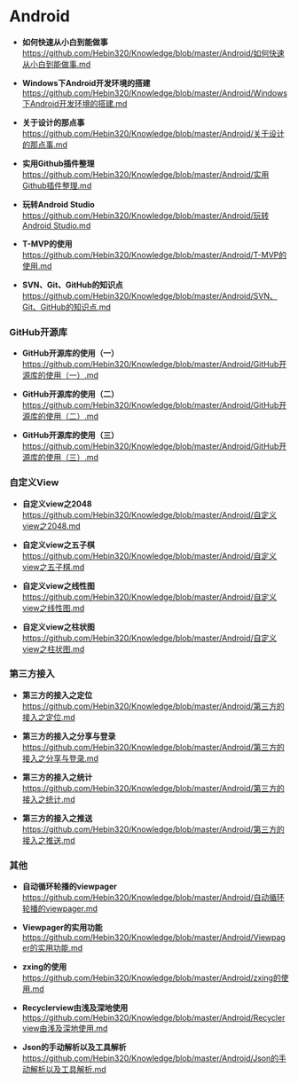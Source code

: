 <h1>Android</h1>
<ul>
<li>
<p><strong>如何快速从小白到能做事</strong><br><a href="https://github.com/Hebin320/Knowledge/blob/master/Android/如何快速从小白到能做事.md" target="_blank">https://github.com/Hebin320/Knowledge/blob/master/Android/如何快速从小白到能做事.md</a></p>
</li>
<li>
<p><strong>Windows下Android开发环境的搭建</strong><br><a href="https://github.com/Hebin320/Knowledge/blob/master/Android/Windows下Android开发环境的搭建.md" target="_blank">https://github.com/Hebin320/Knowledge/blob/master/Android/Windows下Android开发环境的搭建.md</a></p>
</li>
<li>
<p><strong>关于设计的那点事</strong><br><a href="https://github.com/Hebin320/Knowledge/blob/master/Android/关于设计的那点事.md" target="_blank">https://github.com/Hebin320/Knowledge/blob/master/Android/关于设计的那点事.md</a></p>
</li>
<li>
<p><strong>实用Github插件整理</strong><br><a href="https://github.com/Hebin320/Knowledge/blob/master/Android/实用Github插件整理.md" target="_blank">https://github.com/Hebin320/Knowledge/blob/master/Android/实用Github插件整理.md</a></p>
</li>
<li>
<p><strong>玩转Android Studio</strong><br><a href="https://github.com/Hebin320/Knowledge/blob/master/Android/玩转Android Studio.md" target="_blank">https://github.com/Hebin320/Knowledge/blob/master/Android/玩转Android Studio.md</a></p>
</li>
<li>
<p><strong>T-MVP的使用</strong><br><a href="https://github.com/Hebin320/Knowledge/blob/master/Android/T-MVP的使用.md" target="_blank">https://github.com/Hebin320/Knowledge/blob/master/Android/T-MVP的使用.md</a></p>
</li>
<li>
<p><strong>SVN、Git、GitHub的知识点</strong><br><a href="https://github.com/Hebin320/Knowledge/blob/master/Android/SVN、Git、GitHub的知识点.md" target="_blank">https://github.com/Hebin320/Knowledge/blob/master/Android/SVN、Git、GitHub的知识点.md</a></p>
</li>
</ul>
<h3>GitHub开源库</h3>
<ul>
<li>
<p><strong>GitHub开源库的使用（一）</strong><br><a href="https://github.com/Hebin320/Knowledge/blob/master/Android/GitHub开源库的使用（一）.md" target="_blank">https://github.com/Hebin320/Knowledge/blob/master/Android/GitHub开源库的使用（一）.md</a></p>
</li>
<li>
<p><strong>GitHub开源库的使用（二）</strong><br><a href="https://github.com/Hebin320/Knowledge/blob/master/Android/GitHub开源库的使用（二）.md" target="_blank">https://github.com/Hebin320/Knowledge/blob/master/Android/GitHub开源库的使用（二）.md</a></p>
</li>
<li>
<p><strong>GitHub开源库的使用（三）</strong><br><a href="https://github.com/Hebin320/Knowledge/blob/master/Android/GitHub开源库的使用（三）.md" target="_blank">https://github.com/Hebin320/Knowledge/blob/master/Android/GitHub开源库的使用（三）.md</a></p>
</li>
</ul>
<h3>自定义View</h3>
<ul>
<li>
<p><strong>自定义view之2048</strong><br><a href="https://github.com/Hebin320/Knowledge/blob/master/Android/自定义view之2048.md" target="_blank">https://github.com/Hebin320/Knowledge/blob/master/Android/自定义view之2048.md</a></p>
</li>
<li>
<p><strong>自定义view之五子棋</strong><br><a href="https://github.com/Hebin320/Knowledge/blob/master/Android/自定义view之五子棋.md" target="_blank">https://github.com/Hebin320/Knowledge/blob/master/Android/自定义view之五子棋.md</a></p>
</li>
<li>
<p><strong>自定义view之线性图</strong><br><a href="https://github.com/Hebin320/Knowledge/blob/master/Android/自定义view之线性图.md" target="_blank">https://github.com/Hebin320/Knowledge/blob/master/Android/自定义view之线性图.md</a></p>
</li>
<li>
<p><strong>自定义view之柱状图</strong><br><a href="https://github.com/Hebin320/Knowledge/blob/master/Android/自定义view之柱状图.md" target="_blank">https://github.com/Hebin320/Knowledge/blob/master/Android/自定义view之柱状图.md</a></p>
</li>
</ul>
<h3>第三方接入</h3>
<ul>
<li>
<p><strong>第三方的接入之定位</strong><br><a href="https://github.com/Hebin320/Knowledge/blob/master/Android/第三方的接入之定位.md" target="_blank">https://github.com/Hebin320/Knowledge/blob/master/Android/第三方的接入之定位.md</a></p>
</li>
<li>
<p><strong>第三方的接入之分享与登录</strong><br><a href="https://github.com/Hebin320/Knowledge/blob/master/Android/第三方的接入之分享与登录.md" target="_blank">https://github.com/Hebin320/Knowledge/blob/master/Android/第三方的接入之分享与登录.md</a></p>
</li>
<li>
<p><strong>第三方的接入之统计</strong><br><a href="https://github.com/Hebin320/Knowledge/blob/master/Android/第三方的接入之统计.md" target="_blank">https://github.com/Hebin320/Knowledge/blob/master/Android/第三方的接入之统计.md</a></p>
</li>
<li>
<p><strong>第三方的接入之推送</strong><br><a href="https://github.com/Hebin320/Knowledge/blob/master/Android/第三方的接入之推送.md" target="_blank">https://github.com/Hebin320/Knowledge/blob/master/Android/第三方的接入之推送.md</a></p>
</li>
</ul>
<h3>其他</h3>
<ul>
<li>
<p><strong>自动循环轮播的viewpager</strong><br><a href="https://github.com/Hebin320/Knowledge/blob/master/Android/自动循环轮播的viewpager.md" target="_blank">https://github.com/Hebin320/Knowledge/blob/master/Android/自动循环轮播的viewpager.md</a></p>
</li>
<li>
<p><strong>Viewpager的实用功能</strong><br><a href="https://github.com/Hebin320/Knowledge/blob/master/Android/Viewpager的实用功能.md" target="_blank">https://github.com/Hebin320/Knowledge/blob/master/Android/Viewpager的实用功能.md</a></p>
</li>
<li>
<p><strong>zxing的使用</strong><br><a href="https://github.com/Hebin320/Knowledge/blob/master/Android/zxing的使用.md" target="_blank">https://github.com/Hebin320/Knowledge/blob/master/Android/zxing的使用.md</a></p>
</li>
<li>
<p><strong>Recyclerview由浅及深地使用</strong><br><a href="https://github.com/Hebin320/Knowledge/blob/master/Android/Recyclerview由浅及深地使用.md" target="_blank">https://github.com/Hebin320/Knowledge/blob/master/Android/Recyclerview由浅及深地使用.md</a></p>
</li>
<li>
<p><strong>Json的手动解析以及工具解析</strong><br><a href="https://github.com/Hebin320/Knowledge/blob/master/Android/Json的手动解析以及工具解析.md" target="_blank">https://github.com/Hebin320/Knowledge/blob/master/Android/Json的手动解析以及工具解析.md</a></p>
</li>
</ul>

